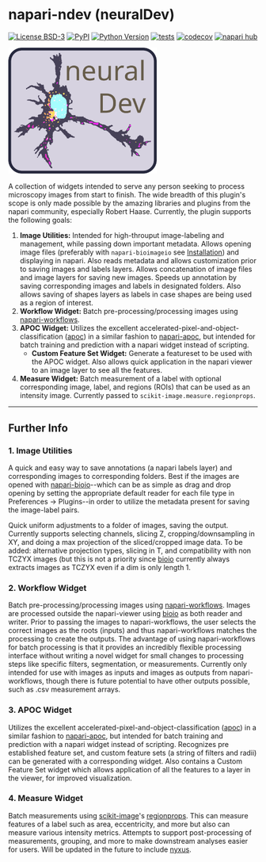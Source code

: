 # napari-ndev (neuralDev)

<!-- ![Logo](images//neuralDev-logo.svg) -->
[![License BSD-3](https://img.shields.io/pypi/l/napari-ndev.svg?color=green)](https://github.com/TimMonko/napari-ndev/raw/main/LICENSE)
[![PyPI](https://img.shields.io/pypi/v/napari-ndev.svg?color=green)](https://pypi.org/project/napari-ndev)
[![Python Version](https://img.shields.io/pypi/pyversions/napari-ndev.svg?color=green)](https://python.org)
[![tests](https://github.com/TimMonko/napari-ndev/workflows/tests/badge.svg)](https://github.com/TimMonko/napari-ndev/actions)
[![codecov](https://codecov.io/gh/TimMonko/napari-ndev/branch/main/graph/badge.svg)](https://codecov.io/gh/TimMonko/napari-ndev)
[![napari hub](https://img.shields.io/endpoint?url=https://api.napari-hub.org/shields/napari-ndev)](https://napari-hub.org/plugins/napari-ndev)

<img src="images/neuralDev-logo.svg" alt="logo" width="300">

A collection of widgets intended to serve any person seeking to process microscopy images from start to finish. The wide breadth of this plugin's scope is only made possible by the amazing libraries and plugins from the napari community, especially Robert Haase. Currently, the plugin supports the following goals:

1. **Image Utilities:** Intended for high-throuput image-labeling and management, while passing down important metadata. Allows opening image files (preferably with `napari-bioimageio` see [Installation](installation.md)) and displaying in napari. Also reads metadata and allows customization prior to saving images and labels layers. Allows concatenation of image files and image layers for saving new images. Speeds up annotation by saving corresponding images and labels in designated folders. Also allows saving of shapes layers as labels in case shapes are being used as a region of interest.
2. **Workflow Widget:** Batch pre-processing/processing images using [napari-workflows].
3. **APOC Widget:** Utilizes the excellent accelerated-pixel-and-object-classification ([apoc]) in a similar fashion to [napari-apoc], but intended for batch training and prediction with a napari widget instead of scripting.
    * **Custom Feature Set Widget:** Generate a featureset to be used with the APOC widget. Also allows quick application in the napari viewer to an image layer to see all the features.
4. **Measure Widget:** Batch measurement of a label with optional corresponding image, label, and regions (ROIs) that can be used as an intensity image. Currently passed to `scikit-image.measure.regionprops`.

----------------------------------

## Further Info

### 1. Image Utilities

A quick and easy way to save annotations (a napari labels layer) and corresponding images to corresponding folders. Best if the images are opened with [napari-bioio]--which can be as simple as drag and drop opening by setting the appropriate default reader for each file type in Preferences -> Plugins--in order to utilize the metadata present for saving the image-label pairs.

Quick uniform adjustments to a folder of images, saving the output. Currently supports selecting channels, slicing Z, cropping/downsampling in XY, and doing a max projection of the sliced/cropped image data. To be added: alternative projection types, slicing in T, and compatibility with non TCZYX images (but this is not a priority since [bioio] currently always extracts images as TCZYX even if a dim is only length 1.

### 2. Workflow Widget

Batch pre-processing/processing images using [napari-workflows].  Images are processed outside the napari-viewer using [bioio] as both reader and writer. Prior to passing the images to napari-workflows, the user selects the correct images as the roots (inputs) and thus napari-workflows matches the processing to create the outputs. The advantage of using napari-workflows for batch processing is that it provides an incredibly flexible processing interface without writing a novel widget for small changes to processing steps like specific filters, segmentation, or measurements. Currently only intended for use with images as inputs and images as outputs from napari-workflows, though there is future potential to have other outputs possible, such as .csv measurement arrays.

### 3. APOC Widget

Utilizes the excellent accelerated-pixel-and-object-classification ([apoc]) in a similar fashion to [napari-apoc], but intended for batch training and prediction with a napari widget instead of scripting. Recognizes pre established feature set, and custom feature sets (a string of filters and radii) can be generated with a corresponding widget. Also contains a Custom Feature Set widget which allows application of all the features to a layer in the viewer, for improved visualization.

### 4. Measure Widget

Batch measurements using [scikit-image]'s [regionprops]. This can measure features of a label such as area, eccentricity, and more but also can measure various intensity metrics. Attempts to support post-processing of measurements, grouping, and more to make downstream analyses easier for users. Will be updated in the future to include [nyxus].

[napari-workflows]: https://github.com/haesleinhuepf/napari-workflows
[apoc]: https://github.com/haesleinhuepf/apoc
[napari-apoc]: https://github.com/haesleinhuepf/napari-accelerated-pixel-and-object-classification
[napari-bioio]: https://github.com/TimMonko/napari-bioio
[bioio]: https://github.com/bioio-devs/bioio
[scikit-image]: https://scikit-image.org/
[regionprops]: https://scikit-image.org/docs/stable/api/skimage.measure.html#skimage.measure.regionprops
[nyxus]: https://github.com/PolusAI/nyxus
